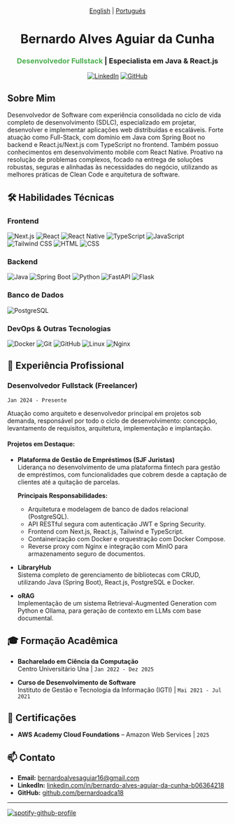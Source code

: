 <div align="center">

[English](README-en.md) | [Português](README.md)

# Bernardo Alves Aguiar da Cunha  
### <span style="color: #4CAF50">Desenvolvedor Fullstack</span> | Especialista em Java & React.js

[![LinkedIn](https://img.shields.io/badge/-LinkedIn-0077B5?style=for-the-badge&logo=linkedin&logoColor=white)](https://www.linkedin.com/in/bernardo-alves-aguiar-da-cunha-b06364218)
[![GitHub](https://img.shields.io/badge/-GitHub-181717?style=for-the-badge&logo=github&logoColor=white)](https://github.com/bernardoadca18)

</div>

## Sobre Mim

Desenvolvedor de Software com experiência consolidada no ciclo de vida completo de desenvolvimento (SDLC), especializado em projetar, desenvolver e implementar aplicações web distribuídas e escaláveis. Forte atuação como Full-Stack, com domínio em Java com Spring Boot no backend e React.js/Next.js com TypeScript no frontend. Também possuo conhecimentos em desenvolvimento mobile com React Native. Proativo na resolução de problemas complexos, focado na entrega de soluções robustas, seguras e alinhadas às necessidades do negócio, utilizando as melhores práticas de Clean Code e arquitetura de software.

## 🛠 Habilidades Técnicas

### **Frontend**
![Next.js](https://img.shields.io/badge/Next.js-000000?style=for-the-badge&logo=nextdotjs&logoColor=white)
![React](https://img.shields.io/badge/React-61DAFB?style=for-the-badge&logo=react&logoColor=black)
![React Native](https://img.shields.io/badge/React_Native-20232A?style=for-the-badge&logo=react&logoColor=61DAFB)
![TypeScript](https://img.shields.io/badge/TypeScript-3178C6?style=for-the-badge&logo=typescript&logoColor=white)
![JavaScript](https://img.shields.io/badge/JavaScript-F7DF1E?style=for-the-badge&logo=javascript&logoColor=black)
![Tailwind CSS](https://img.shields.io/badge/Tailwind_CSS-38B2AC?style=for-the-badge&logo=tailwind-css&logoColor=white)
![HTML](https://img.shields.io/badge/HTML-E34F26?style=for-the-badge&logo=html5&logoColor=white)
![CSS](https://img.shields.io/badge/CSS-1572B6?style=for-the-badge&logo=css3&logoColor=white)

### **Backend**
![Java](https://img.shields.io/badge/Java-ED8B00?style=for-the-badge&logo=java&logoColor=white)
![Spring Boot](https://img.shields.io/badge/Spring_Boot-6DB33F?style=for-the-badge&logo=spring-boot&logoColor=white)
![Python](https://img.shields.io/badge/Python-3776AB?style=for-the-badge&logo=python&logoColor=white)
![FastAPI](https://img.shields.io/badge/FastAPI-009688?style=for-the-badge&logo=fastapi&logoColor=white)
![Flask](https://img.shields.io/badge/Flask-000000?style=for-the-badge&logo=flask&logoColor=white)

### **Banco de Dados**
![PostgreSQL](https://img.shields.io/badge/PostgreSQL-336791?style=for-the-badge&logo=postgresql&logoColor=white)

### **DevOps & Outras Tecnologias**
![Docker](https://img.shields.io/badge/Docker-2496ED?style=for-the-badge&logo=docker&logoColor=white)
![Git](https://img.shields.io/badge/Git-F05032?style=for-the-badge&logo=git&logoColor=white)
![GitHub](https://img.shields.io/badge/GitHub-181717?style=for-the-badge&logo=github&logoColor=white)
![Linux](https://img.shields.io/badge/Linux-FCC624?style=for-the-badge&logo=linux&logoColor=black)
![Nginx](https://img.shields.io/badge/Nginx-009639?style=for-the-badge&logo=nginx&logoColor=white)

## 💼 Experiência Profissional

### **Desenvolvedor Fullstack (Freelancer)**  
`Jan 2024 - Presente`

Atuação como arquiteto e desenvolvedor principal em projetos sob demanda, responsável por todo o ciclo de desenvolvimento: concepção, levantamento de requisitos, arquitetura, implementação e implantação.

#### Projetos em Destaque:

- **Plataforma de Gestão de Empréstimos (SJF Juristas)**  
  Liderança no desenvolvimento de uma plataforma fintech para gestão de empréstimos, com funcionalidades que cobrem desde a captação de clientes até a quitação de parcelas.

  **Principais Responsabilidades:**
  - Arquitetura e modelagem de banco de dados relacional (PostgreSQL).
  - API RESTful segura com autenticação JWT e Spring Security.
  - Frontend com Next.js, React.js, Tailwind e TypeScript.
  - Containerização com Docker e orquestração com Docker Compose.
  - Reverse proxy com Nginx e integração com MinIO para armazenamento seguro de documentos.

- **LibraryHub**  
  Sistema completo de gerenciamento de bibliotecas com CRUD, utilizando Java (Spring Boot), React.js, PostgreSQL e Docker.

- **oRAG**  
  Implementação de um sistema Retrieval-Augmented Generation com Python e Ollama, para geração de contexto em LLMs com base documental.

## 🎓 Formação Acadêmica

- **Bacharelado em Ciência da Computação**  
  Centro Universitário Una | `Jan 2022 - Dez 2025`

- **Curso de Desenvolvimento de Software**  
  Instituto de Gestão e Tecnologia da Informação (IGTI) | `Mai 2021 - Jul 2021`

## 📜 Certificações

- **AWS Academy Cloud Foundations** – Amazon Web Services | `2025`

## 📫 Contato

- **Email:** bernardoalvesaguiar16@gmail.com  
- **LinkedIn:** [linkedin.com/in/bernardo-alves-aguiar-da-cunha-b06364218](https://www.linkedin.com/in/bernardo-alves-aguiar-da-cunha-b06364218)  
- **GitHub:** [github.com/bernardoadca18](https://github.com/bernardoadca18)

---
[![spotify-github-profile](https://spotify-github-profile.kittinanx.com/api/view?uid=bernardostark15&cover_image=true&theme=default&show_offline=false&background_color=121212&interchange=false&bar_color=53b14f)](https://github.com/kittinan/spotify-github-profile)
<div align="center"></div>
